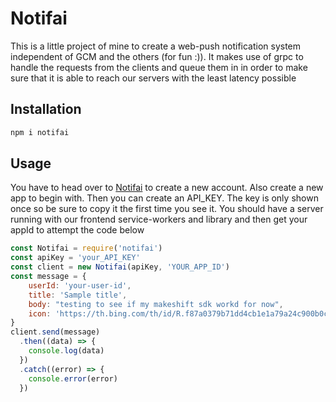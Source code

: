 # Notifai

This is a little project of mine to create a web-push notification system independent of GCM and the others (for fun :)). It makes use of grpc to handle the requests from the clients and queue them in in order to make sure that it is able to reach our servers with the least latency possible

## Installation

```javascript
npm i notifai
```

## Usage
You have to head over to [Notifai](https://notifai-two.vercel.app) to create a new account. Also create a new app to begin with. Then you can create an API\_KEY. The key is only shown once so be sure to copy it the first time you see it. You should have a server running with our frontend service-workers and library and then get your appId to attempt the code below
```javascript
const Notifai = require('notifai')
const apiKey = 'your_API_KEY'
const client = new Notifai(apiKey, 'YOUR_APP_ID')
const message = {
    userId: 'your-user-id',
    title: 'Sample title',
    body: "testing to see if my makeshift sdk workd for now",
    icon: 'https://th.bing.com/th/id/R.f87a0379b71dd4cb1e1a79a24c900b0c?rik=RAEwKEBWKjE4xw&pid=ImgRaw&r=0'
}
client.send(message)
  .then((data) => {
    console.log(data)
  })
  .catch((error) => {
    console.error(error)
  })
```
